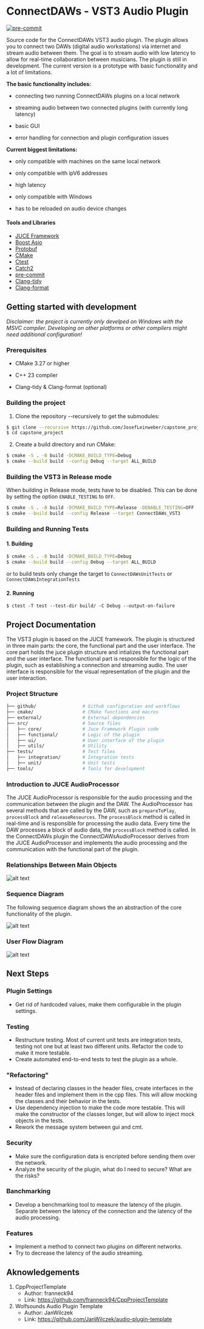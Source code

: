 # ConnectDAWs - VST3 Audio Plugin

[![pre-commit](https://github.com/JosefLeinweber/capstone_project/actions/workflows/pre-commit.yml/badge.svg)](https://github.com/JosefLeinweber/capstone_project/actions/workflows/pre-commit.yml)

Source code for the ConnectDAWs VST3 audio plugin. The plugin allows you to connect two DAWs (digital audio workstations) via internet and stream audio between them. The goal is to stream audio with low latency to allow for real-time collaboration between musicians.
The plugin is still in development. The current version is a prototype with basic functionality and a lot of limitations.

**The basic functionality includes:**

* connecting two running ConnectDAWs plugins on a local network

* streaming audio between two connected plugins (with currently long latency)

* basic GUI

* error handling for connection and plugin configuration issues

**Current biggest limitations:**

* only compatible with machines on the same local network

* only compatible with ipV6 addresses

* high latency

* only compatible with Windows

* has to be reloaded on audio device changes

#### Tools and Libraries

* [JUCE Framework](https://juce.com/)
* [Boost Asio](https://www.boost.org/doc/libs/1_85_0/doc/html/boost_asio.html)
* [Protobuf](https://developers.google.com/protocol-buffers)
* [CMake](https://cmake.org/)
* [Ctest](https://cmake.org/cmake/help/latest/manual/ctest.1.html)
* [Catch2](https://github.com/catchorg/Catch2)
* [pre-commit](https://pre-commit.com/)
* [Clang-tidy](https://clang.llvm.org/extra/clang-tidy/)
* [Clang-format](https://clang.llvm.org/docs/ClangFormat.html)

## Getting started with development

*Disclaimer: the project is currently only develped on Windows with the MSVC compiler. Developing on other platforms or other compilers might need additional configuration!*

### Prerequisites

* CMake 3.27 or higher

* C++ 23 compiler
  
* Clang-tidy & Clang-format (optional)

### Building the project

1. Clone the repository --recursively to get the submodules:

```bash
$ git clone --recursive https://github.com/JosefLeinweber/capstone_project.git
$ cd capstone_project
```

2. Create a build directory and run CMake:

```bash
$ cmake -S . -B build -DCMAKE_BUILD_TYPE=Debug
$ cmake --build build --config Debug --target ALL_BUILD
```

### Building the VST3 in Release mode

When building in Release mode, tests have to be disabled. This can be done by setting the option `ENABLE_TESTING` to `OFF`. 

```bash
$ cmake -S . -B build -DCMAKE_BUILD_TYPE=Release -DENABLE_TESTING=OFF
$ cmake --build build --config Release --target ConnectDAWs_VST3
```

### Building and Running Tests

#### 1. Building

```bash
$ cmake -S . -B build -DCMAKE_BUILD_TYPE=Debug
$ cmake --build build --config Debug --target ALL_BUILD
```

or to build tests only change the target to `ConnectDAWsUnitTests` or `ConnectDAWsIntegrationTests`

#### 2. Running

`$ ctest -T test --test-dir build/ -C Debug --output-on-failure`

## Project Documentation

The VST3 plugin is based on the JUCE framework. The plugin is structured in three main parts: the core, the functional part and the user interface. The core part holds the juce plugin structure and intializes the functional part and the user interface. The functional part is responsible for the logic of the plugin, such as establishing a connection and streaming audio. The user interface is responsible for the visual representation of the plugin and the user interaction.

### Project Structure

```bash
├── github/                 # Github configuration and workflows
├── cmake/                  # CMake functions and macros
├── external/               # External dependencies
├── src/                    # Source files
│   ├── core/               # Juce Framework Plugin code
│   ├── functional/         # Logic of the plugin
│   ├── ui/                 # User interface of the plugin
│   ├── utils/              # Utility 
├── tests/                  # Test files
│   ├── integration/        # Integration tests
│   ├── unit/               # Unit tests
├── tools/                  # Tools for development
```

### Introduction to JUCE AudioProcessor

The JUCE AudioProcessor is responsible for the audio processing and the communication between the plugin and the DAW. The AudioProcessor has several methods that are called by the DAW, such as `prepareToPlay`, `processBlock` and `releaseResources`. The `processBlock` method is called in real-time and is responsible for processing the audio data. Every time the DAW processes a block of audio data, the `processBlock` method is called.
In the ConnectDAWs plugin the ConnectDAWsAudioProcessor derives from the JUCE AudioProcessor and implements the audio processing and the communication with the functional part of the plugin.

### Relationships Between Main Objects

![alt text](https://github.com/JosefLeinweber/capstone_project/blob/trunk/docs/diagram_of_main_objects-1.png)

### Sequence Diagram

The following sequence diagram shows the an abstraction of the core functionality of the plugin.

![alt text](https://github.com/JosefLeinweber/capstone_project/blob/trunk/docs/sequence_diagram.jpg)

### User Flow Diagram

![alt text](https://github.com/JosefLeinweber/capstone_project/blob/trunk/docs/user_flow_diagram.jpg)

## Next Steps

### Plugin Settings

* Get rid of hardcoded values, make them configurable in the plugin settings.

### Testing

* Restructure testing. Most of current unit tests are integration tests, testing not one but at least two different units. Refactor the code to make it more testable.
* Create automated end-to-end tests to test the plugin as a whole.

### "Refactoring"

* Instead of declaring classes in the header files, create interfaces in the header files and implement them in the cpp files. This will allow mocking the classes and their behavior in the tests.
* Use dependency injection to make the code more testable. This will make the constructor of the classes longer, but will allow to inject mock objects in the tests.
* Rework the message system between gui and cmt.

### Security

* Make sure the configuration data is encripted before sending them over the network.
* Analyze the security of the plugin, what do I need to secure? What are the risks?
  
### Banchmarking

* Develop a benchmarking tool to measure the latency of the plugin. Separate between the latency of the connection and the latency of the audio processing.

### Features

* Implement a method to connect two plugins on different networks.
* Try to decrease the latency of the audio streaming.

## Aknowledgements

1. CppProjectTemplate
   * Author: franneck94
   * Link: https://github.com/franneck94/CppProjectTemplate
2. Wolfsounds Audio Plugin Template
   * Author: JanWilczek
   * Link: https://github.com/JanWilczek/audio-plugin-template
